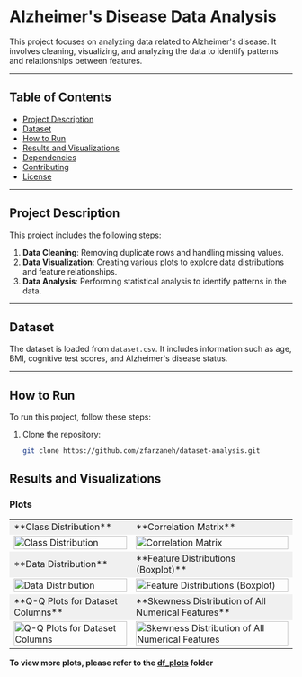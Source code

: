 # Alzheimer's Disease Data Analysis

This project focuses on analyzing data related to Alzheimer's disease. It involves cleaning, visualizing, and analyzing the data to identify patterns and relationships between features.

---

## Table of Contents
- [Project Description](#project-description)
- [Dataset](#dataset)
- [How to Run](#how-to-run)
- [Results and Visualizations](#results-and-visualizations)
- [Dependencies](#dependencies)
- [Contributing](#contributing)
- [License](#license)

---

## Project Description
This project includes the following steps:
1. **Data Cleaning**: Removing duplicate rows and handling missing values.
2. **Data Visualization**: Creating various plots to explore data distributions and feature relationships.
3. **Data Analysis**: Performing statistical analysis to identify patterns in the data.

---

## Dataset
The dataset is loaded from `dataset.csv`. It includes information such as age, BMI, cognitive test scores, and Alzheimer's disease status.

---

## How to Run
To run this project, follow these steps:

1. Clone the repository:
   ```bash
   git clone https://github.com/zfarzaneh/dataset-analysis.git

## Results and Visualizations

### Plots

<table class="gray-table">
  <tr>
    <td style="background-color: #f0f0f0;">**Class Distribution**</td>
    <td style="background-color: #f0f0f0;">**Correlation Matrix**</td>
  </tr>
  <tr>
    <td><img src="df_plots/Figure_10.png" alt="Class Distribution" style="width:100%;"></td>
    <td><img src="df_plots/Figure_5.png" alt="Correlation Matrix" style="width:100%;"></td>
  </tr>
  <tr style="background-color: #f0f0f0 !important;">
    <td>**Data Distribution**</td>
    <td>**Feature Distributions (Boxplot)**</td>
  </tr>
  <tr>
    <td><img src="df_plots/Figure_11.png" alt="Data Distribution" style="width:100%;"></td>
    <td><img src="df_plots/Figure_8.png" alt="Feature Distributions (Boxplot)" style="width:100%;"></td>
  </tr>
  <tr>
    <td style="background-color: #f0f0f0;">**Q-Q Plots for Dataset Columns**</td>
    <td style="background-color: #f0f0f0;">**Skewness Distribution of All Numerical Features**</td>
  </tr>
  <tr>
    <td><img src="df_plots/Figure_3.png" alt="Q-Q Plots for Dataset Columns" style="width:100%;"></td>
    <td><img src="df_plots/Figure_2.png" alt="Skewness Distribution of All Numerical Features" style="width:100%;"></td>
  </tr>
</table>


**To view more plots, please refer to the [df_plots](df_plots/) folder**
